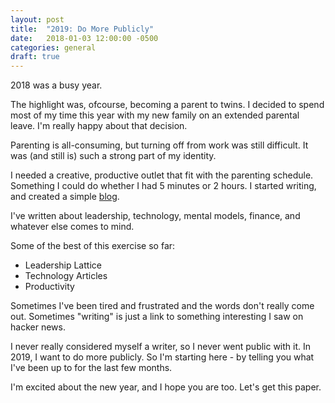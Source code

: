 ```yaml
---
layout: post
title:  "2019: Do More Publicly"
date:   2018-01-03 12:00:00 -0500
categories: general
draft: true
---
```


2018 was a busy year.

The highlight was, ofcourse, becoming a parent to twins. I decided to spend most of my time this year with my new family on an extended parental leave. I'm really happy about that decision.

Parenting is all-consuming, but turning off from work was still difficult. It was (and still is) such a strong part of my identity.

I needed a creative, productive outlet that fit with the parenting schedule. Something I could do whether I had 5 minutes or 2 hours. I started writing, and created a simple [blog](www.tarunsachdeva.com).

I've written about leadership, technology, mental models, finance, and whatever else comes to mind. 

Some of the best of this exercise so far:

- Leadership Lattice
- Technology Articles
- Productivity

Sometimes I've been tired and frustrated and the words don't really come out. Sometimes "writing" is just a link to something interesting I saw on hacker news.

I never really considered myself a writer, so I never went public with it. In 2019, I want to do more publicly. So I'm starting here - by telling you what I've been up to for the last few months.

I'm excited about the new year, and I hope you are too. Let's get this paper.